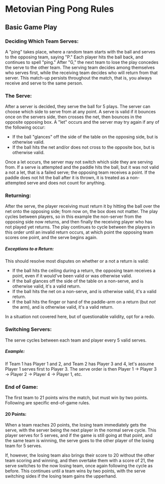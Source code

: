 # Metovian Ping Pong Rules

## Basic Game Play


### Deciding Which Team Serves:

A "ping" takes place, where a random team starts with the ball and serves to the opposing team, saying "P." Each player hits the ball back, and continues to spell "ping." After "G," the next team to lose the play concedes the serve to the other team. The serving team decides among themselves who serves first, while the receiving team decides who will return from that server. This match-up persists throughout the match, that is, you always receive and serve to the same person. 


### The Serve:

After a server is decided, they serve the ball for 5 plays. The server can choose which side to serve from at any point. A serve is valid if it bounces once on the servers side, then crosses the net, then bounces in the opposite opposing box. A "let" occurs and the server may try again if any of the following occur:

* If the ball "glances" off the side of the table on the opposing side, but is otherwise valid.
* If the ball hits the net and/or does not cross to the opposite box, but is otherwise valid.

Once a let occurs, the server may not switch which side they are serving from. If a serve is attempted and the paddle hits the ball, but it was not valid a not a let, that is a failed serve; the opposing team receives a point. If the paddle does not hit the ball after it is thrown, it is treated as a non-attempted serve and does not count for anything.  


### Returning:

After the serve, the player receiving must return it by hitting the ball over the net onto the opposing side; from now on, the box does not matter. The play cycles between players, so in this example the non-server from the opposing side now returns, and then finally the receiving player who has not played yet returns. The play continues to cycle between the players in this order until an invalid return occurs, at which point the opposing team scores one point, and the serve begins again. 

##### Exceptions to a Return:

This should resolve most disputes on whether or a not a return is valid:

* If the ball hits the ceiling during a return, the opposing team receives a point, even if it would've been valid or was otherwise valid. 
* If the ball glances off the side of the table on a non-serve, and is otherwise valid, it's a valid return. 
* If the ball hits the net on a non-serve, and is otherwise valid, it's a valid return. 
* If the ball hits the finger or hand of the paddle-arm on a return (but *not* the arm), and is otherwise valid, it's a valid return. 

In a situation not covered here, but of questionable validity, opt for a redo. 


### Switching Servers:

The serve cycles between each team and player every 5 valid serves. 

##### Example:

If Team 1 has Player 1 and 2, and Team 2 has Player 3 and 4, let's assume Player 1 serves first to Player 3. The serve order is then Player 1 → Player 3 → Player 2 → Player 4 → Player 1, etc.


### End of Game: 

The first team to 21 points wins the match, but must win by two points. Following are specific end-of-game rules. 

#### 20 Points:

When a team reaches 20 points, the losing team immediately gets the serve, with the server being the next player in the normal serve cycle. This player serves for 5 serves, and if the game is still going at that point, and the same team is winning, the serve goes to the other player of the losing team for 5 serves. 

If, however, the losing team also brings their score to 20 without the other team scoring and winning, and then overtake them with a score of 21, the serve switches to the now losing team, once again following the cycle as before. This continues until a team wins by two points, with the serve switching sides if the losing team gains the upperhand. 

